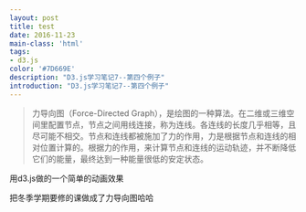 ```yaml
---
layout: post
title: test
date: 2016-11-23
main-class: 'html'
tags:
- d3.js
color: '#7D669E'
description: "D3.js学习笔记7--第四个例子"
introduction: "D3.js学习笔记7--第四个例子"
---
```


> 力导向图（Force-Directed Graph），是绘图的一种算法。在二维或三维空间里配置节点，节点之间用线连接，称为连线。各连线的长度几乎相等，且尽可能不相交。节点和连线都被施加了力的作用，力是根据节点和连线的相对位置计算的。根据力的作用，来计算节点和连线的运动轨迹，并不断降低它们的能量，最终达到一种能量很低的安定状态。

<p> 用d3.js做的一个简单的动画效果 </p>
<p id = "haha"> 把冬季学期要修的课做成了力导向图哈哈</p> 

<script src="http://d3js.org/d3.v3.min.js" charset="utf-8"></script>  
<script>

var nodes = [ { name: "CHEM350"    }, { name: "MNS201L" },
            { name: "MNS221"    }, { name: "MNS322"   },
            { name: "PHYS335"   }, { name: "CHEM450"    },
            { name: "SLEEP"    } ];
           
    var edges = [  { source : 0  , target: 1 } , { source : 0  , target: 2 } ,
             { source : 0  , target: 3 } , { source : 1  , target: 4 } ,
             { source : 1  , target: 5 } , { source : 1  , target: 6 }  ];  
             
  var width = 400;
  var height = 400;

  var svg = d3.select("body").select("#haha")
        .append("svg")        //添加一个svg元素
        .attr("width", width)   //设定宽度
        .attr("height", height);  //设定高度
  
var force = d3.layout.force()
        .nodes(nodes)   //指定节点数组
        .links(edges)   //指定连线数组
        .size([width,height]) //指定范围
        .linkDistance(150)  //指定连线长度
        .charge(-400);  //相互之间的作用力

    force.start();  //开始作用

    console.log(nodes);
    console.log(edges);
    
    //添加连线    
    var svg_edges = svg.selectAll("line")
              .data(edges)
              .enter()
              .append("line")
              .style("stroke","#ccc")
              .style("stroke-width",1);
    
    var color = d3.scale.category20();
        
    //添加节点      
    var svg_nodes = svg.selectAll("circle")
              .data(nodes)
              .enter()
              .append("circle")
              .attr("r",20)
              .style("fill",function(d,i){
                return color(i);
              })
              .call(force.drag);  //使得节点能够拖动

    //添加描述节点的文字
    var svg_texts = svg.selectAll("text")
              .data(nodes)
              .enter()
              .append("text")
              .style("fill", "black")
              .attr("dx", 20)
              .attr("dy", 8)
              .text(function(d){
                return d.name;
              });
          

    force.on("tick", function(){  //对于每一个时间间隔
    
       //更新连线坐标
       svg_edges.attr("x1",function(d){ return d.source.x; })
          .attr("y1",function(d){ return d.source.y; })
          .attr("x2",function(d){ return d.target.x; })
          .attr("y2",function(d){ return d.target.y; });
       
       //更新节点坐标
       svg_nodes.attr("cx",function(d){ return d.x; })
          .attr("cy",function(d){ return d.y; });

       //更新文字坐标
       svg_texts.attr("x", function(d){ return d.x; })
        .attr("y", function(d){ return d.y; });
    });
     
</script>  
  
